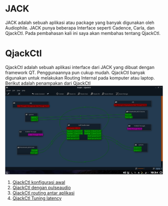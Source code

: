 # JACK

JACK adalah sebuah aplikasi atau package yang banyak digunakan oleh Audiophile. JACK punya beberapa Interface seperti Cadence, Carla, dan QjackCtl. Pada pembahasan kali ini saya akan membahas tentang QjackCtl.

# QjackCtl

QjackCtl adalah sebuah aplikasi interface dari JACK yang dibuat dengan framework QT.
Penggunaannya pun cukup mudah. QjackCtl banyak digunakan untuk melakukan Routing Internal pada komputer atau laptop. Berikut adalah penampakan dari QjackCtl  
![QjackCtl routing pulseaudio dan Calf plugin](image/qjack-route2.png)

1. [QjackCtl konfigurasi awal](QjackCtl1.md)
2. [QjackCtl dengan pulseaudio](Jack_pulse.md)
3. [QjackCtl routing antar aplikasi](Route_multi_app.md)
4. [QjackCtl Tuning latency](Tuning_latency.md)

